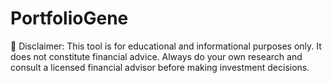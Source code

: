 # PortfolioGene

🚨 Disclaimer: This tool is for educational and informational purposes only. 
It does not constitute financial advice. 
Always do your own research and consult a licensed financial advisor before making investment decisions.
